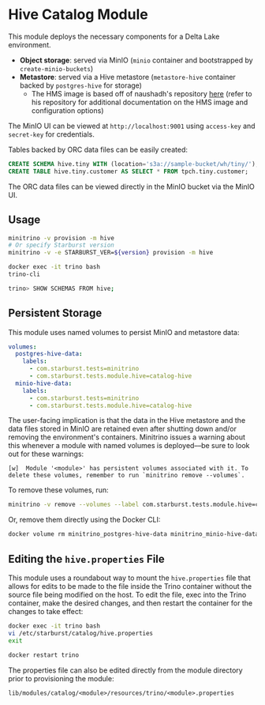 # Hive Catalog Module

This module deploys the necessary components for a Delta Lake environment.

- **Object storage**: served via MinIO (`minio` container and bootstrapped by
  `create-minio-buckets`)
- **Metastore**: served via a Hive metastore (`metastore-hive` container backed
  by `postgres-hive` for storage)
  - The HMS image is based off of naushadh's repository
    [here](https://github.com/naushadh/hive-metastore) (refer to his repository
    for additional documentation on the HMS image and configuration options)

The MinIO UI can be viewed at `http://localhost:9001` using `access-key` and
`secret-key` for credentials.

Tables backed by ORC data files can be easily created:

```sql
CREATE SCHEMA hive.tiny WITH (location='s3a://sample-bucket/wh/tiny/');
CREATE TABLE hive.tiny.customer AS SELECT * FROM tpch.tiny.customer;
```

The ORC data files can be viewed directly in the MinIO bucket via the MinIO UI.

## Usage

```sh
minitrino -v provision -m hive
# Or specify Starburst version
minitrino -v -e STARBURST_VER=${version} provision -m hive

docker exec -it trino bash 
trino-cli

trino> SHOW SCHEMAS FROM hive;
```

## Persistent Storage

This module uses named volumes to persist MinIO and metastore data:

```yaml
volumes:
  postgres-hive-data:
    labels:
      - com.starburst.tests=minitrino
      - com.starburst.tests.module.hive=catalog-hive
  minio-hive-data:
    labels:
      - com.starburst.tests=minitrino
      - com.starburst.tests.module.hive=catalog-hive
```

The user-facing implication is that the data in the Hive metastore and the data
files stored in MinIO are retained even after shutting down and/or removing the
environment's containers. Minitrino issues a warning about this whenever a
module with named volumes is deployed––be sure to look out for these warnings:

```log
[w]  Module '<module>' has persistent volumes associated with it. To delete these volumes, remember to run `minitrino remove --volumes`.
```

To remove these volumes, run:

```sh
minitrino -v remove --volumes --label com.starburst.tests.module.hive=catalog-hive
```

Or, remove them directly using the Docker CLI:

```sh
docker volume rm minitrino_postgres-hive-data minitrino_minio-hive-data
```

## Editing the `hive.properties` File

This module uses a roundabout way to mount the `hive.properties` file that
allows for edits to be made to the file inside the Trino container without the
source file being modified on the host. To edit the file, exec into the Trino
container, make the desired changes, and then restart the container for the
changes to take effect:

```sh
docker exec -it trino bash 
vi /etc/starburst/catalog/hive.properties
exit

docker restart trino
```

The properties file can also be edited directly from the module directory prior
to provisioning the module:

```txt
lib/modules/catalog/<module>/resources/trino/<module>.properties
```
